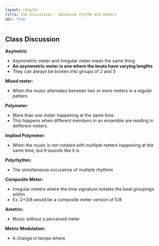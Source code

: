 ```yaml
---
layout: chapter
title: 21b Discussion - Advanced rhythm and meters
abc: true
---
```


## Class Discussion

**Asymetric**
- Asymmetric meter and irregular meter mean the same thing
- **An asymmetric meter is one where the beats have varying lengths**
- They can always be broken into groups of 2 and 3

**Mixed meter:**
- When the music alternates between two or more meters in a regular pattern

**Polymeter:**
- More than one meter happening at the same time. 
- This happens when different members in an ensemble are reading in defferent meters.

**Implied Polymeter:**
- When the music is not notated with multiple meters happening at the same time, but it sounds like it is.

**Polyrhythm:**
- The simultaneous occurance of multiple rhythms

**Composite Meter:**
- Irregular meters where the time signature notates the beat groupings within
- Ex: 2+3/8 would be a composite meter version of 5/8

**Ametric:**
- Music without a perceived meter

**Metric Modulation:**
- A change in tempo where 